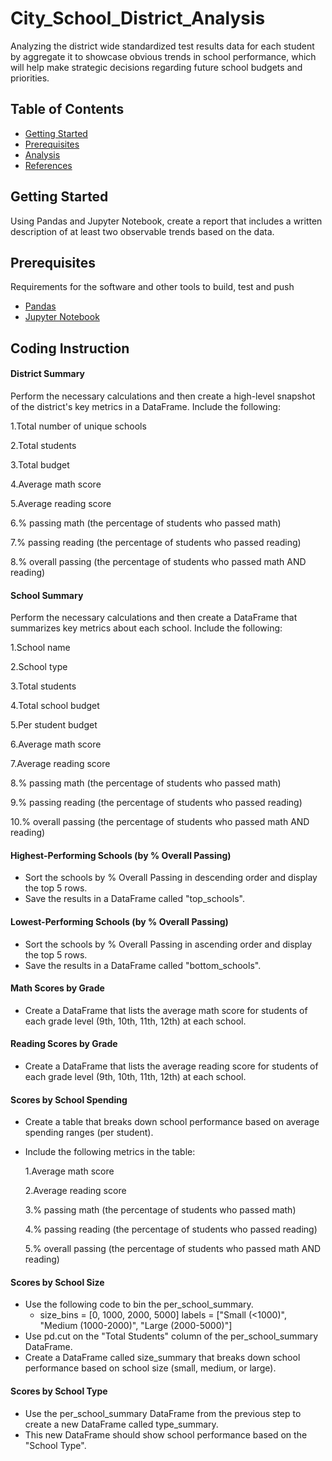 # City_School_District_Analysis

Analyzing the district wide standardized test results data for each student by aggregate it to showcase obvious trends in school performance, which will help make strategic decisions regarding future school budgets and priorities.

## Table of Contents

- [Getting Started](#getting-started)
- [Prerequisites](#Prerequisites)
- [Analysis](#analysis)
- [References](#references)
  
## Getting Started

Using Pandas and Jupyter Notebook, create a report that includes a written description of at least two observable trends based on the data.


## Prerequisites

Requirements for the software and other tools to build, test and push 

- [Pandas](https://pypi.org/project/pandas/)
- [Jupyter Notebook](https://jupyter.org/)

## Coding Instruction

#### District Summary
Perform the necessary calculations and then create a high-level snapshot of the district's key metrics in a DataFrame.
Include the following:

  1.Total number of unique schools
      
  2.Total students
      
  3.Total budget
      
  4.Average math score
      
  5.Average reading score
      
  6.% passing math (the percentage of students who passed math)
      
  7.% passing reading (the percentage of students who passed reading)
      
  8.% overall passing (the percentage of students who passed math AND reading)

#### School Summary
Perform the necessary calculations and then create a DataFrame that summarizes key metrics about each school.
Include the following:
  
  1.School name
    
  2.School type
    
  3.Total students
    
  4.Total school budget
    
  5.Per student budget
    
  6.Average math score
    
  7.Average reading score
    
  8.% passing math (the percentage of students who passed math)
    
  9.% passing reading (the percentage of students who passed reading)
    
  10.% overall passing (the percentage of students who passed math AND reading)

#### Highest-Performing Schools (by % Overall Passing)
- Sort the schools by % Overall Passing in descending order and display the top 5 rows.
- Save the results in a DataFrame called "top_schools".
#### Lowest-Performing Schools (by % Overall Passing)
- Sort the schools by % Overall Passing in ascending order and display the top 5 rows.
- Save the results in a DataFrame called "bottom_schools".
#### Math Scores by Grade
- Create a DataFrame that lists the average math score for students of each grade level (9th, 10th, 11th, 12th) at each school.
#### Reading Scores by Grade
- Create a DataFrame that lists the average reading score for students of each grade level (9th, 10th, 11th, 12th) at each school.

#### Scores by School Spending
- Create a table that breaks down school performance based on average spending ranges (per student).
- Include the following metrics in the table:
  
  1.Average math score
  
  2.Average reading score
  
  3.% passing math (the percentage of students who passed math)
  
  4.% passing reading (the percentage of students who passed reading)
  
  5.% overall passing (the percentage of students who passed math AND reading)

#### Scores by School Size
- Use the following code to bin the per_school_summary.
  - size_bins = [0, 1000, 2000, 5000] labels = ["Small (<1000)", "Medium (1000-2000)", "Large (2000-5000)"]
- Use pd.cut on the "Total Students" column of the per_school_summary DataFrame.
- Create a DataFrame called size_summary that breaks down school performance based on school size (small, medium, or large).
  
#### Scores by School Type
- Use the per_school_summary DataFrame from the previous step to create a new DataFrame called type_summary.
- This new DataFrame should show school performance based on the "School Type".




